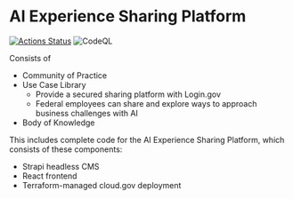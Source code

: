 # AI Experience Sharing Platform

[![Actions Status](https://github.com/GSA/ai-experience-sharing-platform/workflows/ai.digital.gov/badge.svg)](https://github.com/GSA/ai-experience-sharing-platform/actions) ![CodeQL](https://github.com/GSA/ai-experience-sharing-platform/workflows/CodeQL/badge.svg)

Consists of
 - Community of Practice
 - Use Case Library
    - Provide a secured sharing platform with Login.gov
    - Federal employees can share and explore ways to approach business challenges with AI
 - Body of Knowledge

This includes complete code for the AI Experience Sharing Platform, which consists of these components:

- Strapi headless CMS
- React frontend
- Terraform-managed cloud.gov deployment
